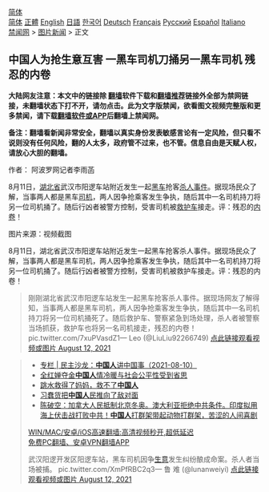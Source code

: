  <!-- 面包屑导航 --> <div class="breadcrumb"><!-- GTranslate: https://gtranslate.io/ -->  <div class="switcher notranslate">  <div class="selected">  <a href="#" onclick="return false;"> 简体</a>  </div>  <div class="option">  <a href="https://www.bannedbook.org" onclick="doGTranslate('zh-CN|zh-CN');jQuery('div.switcher div.selected a').html(jQuery(this).html());return false;" title="简体中文" class="nturl selected"> 简体</a>  <a href="https://www.bannedbook.org/zh-tw/" onclick="doGTranslate('zh-CN|zh-TW');jQuery('div.switcher div.selected a').html(jQuery(this).html());return false;" title="繁體中文" class="nturl"> 正體</a>  <a href="https://www.bannedbook.org/en/" onclick="doGTranslate('zh-CN|en');jQuery('div.switcher div.selected a').html(jQuery(this).html());return false;" title="English" class="nturl"> English</a>  <a href="https://www.bannedbook.org/ja/" onclick="doGTranslate('zh-CN|ja');jQuery('div.switcher div.selected a').html(jQuery(this).html());return false;" title="日本語" class="nturl"> 日語</a>  <a href="https://www.bannedbook.org/ko/" onclick="doGTranslate('zh-CN|ko');jQuery('div.switcher div.selected a').html(jQuery(this).html());return false;" title="한국어" class="nturl"> 한국어</a>  <a href="https://www.bannedbook.org/de/" onclick="doGTranslate('zh-CN|de');jQuery('div.switcher div.selected a').html(jQuery(this).html());return false;" title="Deutsch" class="nturl"> Deutsch</a>  <a href="https://www.bannedbook.org/fr/" onclick="doGTranslate('zh-CN|fr');jQuery('div.switcher div.selected a').html(jQuery(this).html());return false;" title="Français" class="nturl"> Français</a>  <a href="https://www.bannedbook.org/ru/" onclick="doGTranslate('zh-CN|ru');jQuery('div.switcher div.selected a').html(jQuery(this).html());return false;" title="Русский" class="nturl"> Русский</a>  <a href="https://www.bannedbook.org/es/" onclick="doGTranslate('zh-CN|es');jQuery('div.switcher div.selected a').html(jQuery(this).html());return false;" title="Español" class="nturl"> Español</a>  <a href="https://www.bannedbook.org/it/" onclick="doGTranslate('zh-CN|it');jQuery('div.switcher div.selected a').html(jQuery(this).html());return false;" title="Italiano" class="nturl"> Italiano</a>  </div>  </div>      <div class='breadcrumb-sub'><!-- Breadcrumb NavXT 6.3.0 --> <a href="https://www.bannedbook.org/" class="home">禁闻网</a> &gt; <a href="https://www.bannedbook.org/bnews/topimagenews/" class="category">图片新闻</a> &gt; 正文</div></div><h2>中国人为抢生意互害 一黑车司机刀捅另一黑车司机 残忍的内卷</h2> <p class="notice"><b>大陆网友注意：本文中的链接除 <a href="https://github.com/bannedbook/fanqiang" >翻墙</a>软件下载和<a href="https://github.com/killgcd/justmysocks/blob/master/README.md">翻墙推荐</a>链接外全部为禁网链接，未翻墙状态下打不开，请勿点击。此为文字版禁闻，欲看图文视频完整版和更多禁闻，请下载<a href="https://github.com/bannedbook/fanqiang">翻墙软件或APP</a>后翻墙上禁闻网。</p><p>备注：翻墙看新闻非常安全，翻墙以真实身份发表敏感言论有一定风险，但只看不说则没有任何风险，翻的人太多，政府管不过来，也不管。信息自由是天赋人权，请放心大胆的翻墙。</b></p>  <div class="entry"> <p>作者： 阿波罗网记者李雨菡</p> <p id="summary">8月11日，<a href="https://www.bannedbook.org/bnews/tag/%E6%B9%96%E5%8C%97%E7%9C%81/" class="st_tag internal_tag" rel="tag" title="标签 湖北省 下的日志">湖北省</a>武汉市阳逻车站附近发生一起<a href="https://www.bannedbook.org/bnews/tag/%E9%BB%91%E8%BD%A6/" class="st_tag internal_tag" rel="tag" title="标签 黑车 下的日志">黑车</a>抢客<a href="https://www.bannedbook.org/bnews/tag/%E6%9D%80%E4%BA%BA%E4%BA%8B%E4%BB%B6/" class="st_tag internal_tag" rel="tag" title="标签 杀人事件 下的日志">杀人事件</a>。据现场民众了解，当事两人都是黑车<a href="https://www.bannedbook.org/bnews/tag/%e5%8f%b8%e6%9c%ba/" class="st_tag internal_tag" rel="tag" title="标签 司机 下的日志">司机</a>，两人因争抢乘客发生争执，随后其中一名司机持刀将另一位司机捅了。随后行凶者被警方控制，受害司机被<a href="https://www.bannedbook.org/bnews/tag/%E6%95%91%E6%8A%A4%E8%BD%A6/" class="st_tag internal_tag" rel="tag" title="标签 救护车 下的日志">救护车</a>接走。评：残忍的<a href="https://www.bannedbook.org/bnews/tag/%e5%86%85%e5%8d%b7/" class="st_tag internal_tag" rel="tag" title="标签 内卷 下的日志">内卷</a>！</p>  <p id="conimg">图片来源：视频截图</p> <p>8月11日，湖北省武汉市阳逻车站附近发生一起黑车抢客杀人事件。据现场民众了解，当事两人都是黑车司机，两人因争抢乘客发生争执，随后其中一名司机持刀将另一位司机捅了。随后行凶者被警方控制，受害司机被救护车接走。评：残忍的内卷！</p>  <blockquote><p>刚刚湖北省武汉市阳逻车站发生一起黑车抢客杀人事件。据现场网友了解得知，当事两人都是黑车司机，两人因争抢乘客发生争执，随后其中一名司机持刀将另一位司机捅死了。随后救护车、警察紧急到场处理，杀人者被警察当场抓获，救护车也将另一名司机接走，残忍的内卷！ pic.twitter.com/7xuPVasdZ1— Leo   (@LiuLiu92266749) <a href="https://twitter.com/LiuLiu92266749/status/1425636039817711618?ref_src=twsrc%5Etfw">点此链接观看视频或图片 August 12, 2021</a></p></blockquote> <blockquote><ul class='op-related-articles' title='相关阅读'> <li><a href='https://www.bannedbook.org/bnews/ssgc/20210811/1604542.html' target='_blank'>专栏 | 民主沙龙：<b>中国人</b>讲中国事（2021-08-10）</a></li> <li><a href='https://www.bannedbook.org/bnews/baitai/20210810/1603938.html' target='_blank'>全红婵夺金<b>中国人</b>情冷暖与社会公平性受到省思</a></li> <li><a href='https://www.bannedbook.org/bnews/comments/20210810/1603918.html' target='_blank'>跳水救得了妈妈，救不了<b>中国人</b></a></li> <li><a href='https://www.bannedbook.org/bnews/baitai/20210810/1603532.html' target='_blank'>习蠢货把<b>中国人</b>民推向了敌对面</a></li> <li><a href='https://www.bannedbook.org/bnews/bannedvideo/20210810/1603500.html' target='_blank'>陈破空：加拿大人民抵制北京冬奥。澳大利亚拒绝中共条件。印度拟用海上伏击战打败中共！<b>中国人</b>打群架带起动物打群架，苦涩的人间喜剧</a></li> </ul> <p class="texttj"> <a href="https://github.com/bannedbook/fanqiang/wiki/V2ray%E6%9C%BA%E5%9C%BA" target="_blank">WIN/MAC/安卓/iOS高速翻墙:高清视频秒开,超低延迟</a><br/> <a href="https://github.com/bannedbook/fanqiang/wiki/%E7%A6%81%E9%97%BB%E7%BD%91%E5%AE%89%E5%8D%93%E7%BF%BB%E5%A2%99%E6%96%B0%E9%97%BBAPP" target="_blank">免费PC翻墙、安卓VPN翻墙APP</a></p> <p>武汉阳逻开发区阳逻车站，黑车司机因争<a href="https://www.bannedbook.org/bnews/tag/%E7%94%9F%E6%84%8F/" class="st_tag internal_tag" rel="tag" title="标签 生意 下的日志">生意</a>发生纠纷酿成命案。杀人者当场被捕。 pic.twitter.com/XmPfRBC2q3— 鲁 难 (@lunanweiyi) <a href="https://twitter.com/lunanweiyi/status/1425700241047752708?ref_src=twsrc%5Etfw">点此链接观看视频或图片 August 12, 2021</a></p></blockquote> </p> <a name='sharetosocial'></a>  <div style="margin-bottom:5px;padding-bottom:5px;clear:both"> <div id="archive-pix-1" class="banner-ads"> <!-- AuctionX Display platform tag START --> <div id="26318x728x90x621x_ADSLOT2" clicktrack="%%CLICK_URL_ESC%%"></div> <!-- AuctionX Display platform tag END --> </div> <div id="archive-pix-2" class="banner-ads"> <!-- AuctionX Display platform tag START --> <div id="26315x300x250x621x_ADSLOT2" clicktrack="%%CLICK_URL_ESC%%"></div> <!-- AuctionX Display platform tag END --> </div> </div>  <div id="archive-pix-1" class="banner-ads"> <!-- AuctionX Display platform tag START --> <div id="26318x728x90x621x_ADSLOT3" clicktrack="%%CLICK_URL_ESC%%"></div> <!-- AuctionX Display platform tag END --> </div> </div><!--END ENTRY--> 